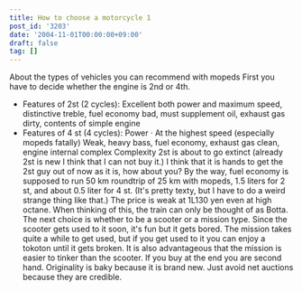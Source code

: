 ```yaml
---
title: How to choose a motorcycle 1
post_id: '3203'
date: '2004-11-01T00:00:00+09:00'
draft: false
tag: []
---
```


About the types of vehicles you can recommend with mopeds First you have to decide whether the engine is 2nd or 4th.

*   Features of 2st (2 cycles): Excellent both power and maximum speed, distinctive treble, fuel economy bad, must supplement oil, exhaust gas dirty, contents of simple engine
*   Features of 4 st (4 cycles): Power · At the highest speed (especially mopeds fatally) Weak, heavy bass, fuel economy, exhaust gas clean, engine internal complex Complexity 2st is about to go extinct (already 2st is new I think that I can not buy it.) I think that it is hands to get the 2st guy out of now as it is, how about you? By the way, fuel economy is supposed to run 50 km roundtrip of 25 km with mopeds, 1.5 liters for 2 st, and about 0.5 liter for 4 st. (It's pretty texty, but I have to do a weird strange thing like that.) The price is weak at 1L130 yen even at high octane. When thinking of this, the train can only be thought of as Botta. The next choice is whether to be a scooter or a mission type. Since the scooter gets used to it soon, it's fun but it gets bored. The mission takes quite a while to get used, but if you get used to it you can enjoy a tokoton until it gets broken. It is also advantageous that the mission is easier to tinker than the scooter. If you buy at the end you are second hand. Originality is baky because it is brand new. Just avoid net auctions because they are credible.